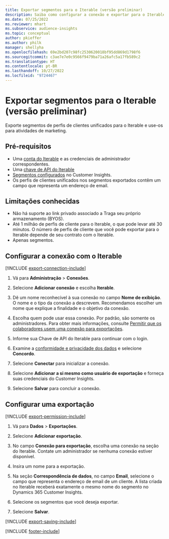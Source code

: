 ```yaml
---
title: Exportar segmentos para o Iterable (versão preliminar)
description: Saiba como configurar a conexão e exportar para o Iterable.
ms.date: 07/25/2022
ms.reviewer: mhart
ms.subservice: audience-insights
ms.topic: conceptual
author: pkieffer
ms.author: philk
manager: shellyha
ms.openlocfilehash: 69e2bd207c98fc2530620018bf95dd869d1798f6
ms.sourcegitcommit: c3ae7e7e0c9566f9479ba71a26afc5a17fb589c2
ms.translationtype: HT
ms.contentlocale: pt-BR
ms.lasthandoff: 10/27/2022
ms.locfileid: "9724467"
---
```

# <a name="export-segments-to-iterable-preview"></a>Exportar segmentos para o Iterable (versão preliminar)

Exporte segmentos de perfis de clientes unificados para o Iterable e use-os para atividades de marketing.

## <a name="prerequisites"></a>Pré-requisitos

- Uma [conta do Iterable](https://iterable.com/) e as credenciais de administrador correspondentes.
- Uma [chave de API do Iterable](https://support.iterable.com/hc/en-us/articles/360043464871)
- [Segmentos configurados](segments.md) no Customer Insights.
- Os perfis de clientes unificados nos segmentos exportados contêm um campo que representa um endereço de email.

## <a name="known-limitations"></a>Limitações conhecidas

- Não há suporte ao link privado associado a Traga seu próprio armazenamento (BYOS).
- Até 1 milhão de perfis de cliente para o Iterable, o que pode levar até 30 minutos. O número de perfis de cliente que você pode exportar para o Iterable depende de seu contrato com o Iterable.
- Apenas segmentos.

## <a name="set-up-connection-to-iterable"></a>Configurar a conexão com o Iterable

[!INCLUDE [export-connection-include](includes/export-connection-admn.md)]

1. Vá para **Administração** > **Conexões**.

1. Selecione **Adicionar conexão** e escolha **Iterable**.

1. Dê um nome reconhecível à sua conexão no campo **Nome de exibição**. O nome e o tipo da conexão a descrevem. Recomendamos escolher um nome que explique a finalidade e o objetivo da conexão.

1. Escolha quem pode usar essa conexão. Por padrão, são somente os administradores. Para obter mais informações, consulte [Permitir que os colaboradores usem uma conexão para exportações](connections.md#allow-contributors-to-use-a-connection-for-exports).

1. Informe sua Chave de API do Iterable para continuar com o login.

1. Examine a [conformidade e privacidade dos dados](connections.md#data-privacy-and-compliance) e selecione **Concordo**.

1. Selecione **Conectar** para inicializar a conexão.

1. Selecione **Adicionar a si mesmo como usuário de exportação** e forneça suas credenciais do Customer Insights.

1. Selecione **Salvar** para concluir a conexão.

## <a name="configure-an-export"></a>Configurar uma exportação

[!INCLUDE [export-permission-include](includes/export-permission.md)]

1. Vá para **Dados** > **Exportações**.

1. Selecione **Adicionar exportação**.

1. No campo **Conexão para exportação**, escolha uma conexão na seção do Iterable. Contate um administrador se nenhuma conexão estiver disponível.

1. Insira um nome para a exportação.

1. Na seção **Correspondência de dados**, no campo **Email**, selecione o campo que representa o endereço de email de um cliente. A lista criada no Iterable receberá exatamente o mesmo nome do segmento no Dynamics 365 Customer Insights.

1. Selecione os segmentos que você deseja exportar.

1. Selecione **Salvar**.

[!INCLUDE [export-saving-include](includes/export-saving.md)]

[!INCLUDE [footer-include](includes/footer-banner.md)]
